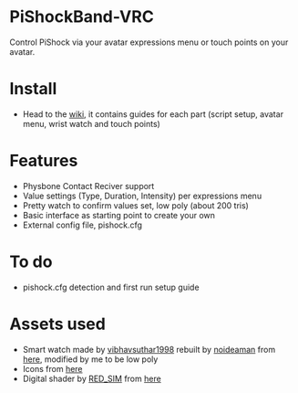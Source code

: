 # PiShockBand-VRC
Control PiShock via your avatar expressions menu or touch points on your avatar.

# Install
- Head to the [wiki](https://github.com/ariruckdi/PiShockBand-VRC/wiki), it contains guides for each part (script setup, avatar menu, wrist watch and touch points)

# Features
- Physbone Contact Reciver support
- Value settings (Type, Duration, Intensity) per expressions menu
- Pretty watch to confirm values set, low poly (about 200 tris)
- Basic interface as starting point to create your own
- External config file, pishock.cfg

# To do
- pishock.cfg detection and first run setup guide

# Assets used
- Smart watch made by [vibhavsuthar1998](https://www.cgtrader.com/vibhavsuthar1998) rebuilt by [noideaman](https://github.com/noideaman) from [here](https://www.cgtrader.com/free-3d-models/industrial/other/smart-watch-1c785218-a560-4d7e-8478-f9de27312be8), modified by me to be low poly
- Icons from [here](https://materialdesignicons.com/)
- Digital shader by [RED_SIM](https://www.patreon.com/red_sim) from [here](https://www.patreon.com/posts/62864361)
